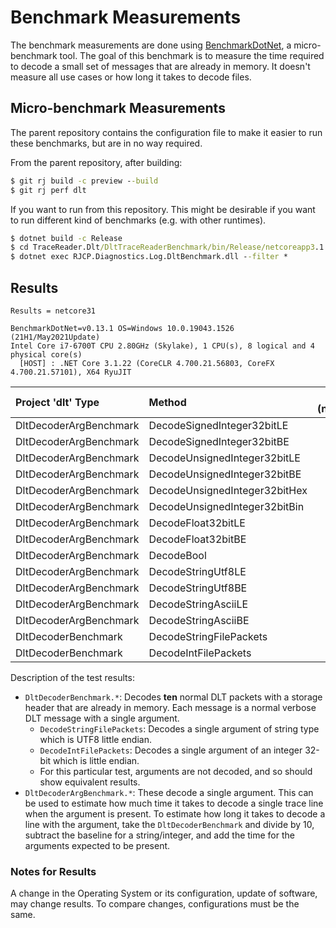 # Benchmark Measurements

The benchmark measurements are done using
[BenchmarkDotNet](https://benchmarkdotnet.org/), a micro-benchmark tool. The
goal of this benchmark is to measure the time required to decode a small set of
messages that are already in memory. It doesn't measure all use cases or how
long it takes to decode files.

## Micro-benchmark Measurements

The parent repository contains the configuration file to make it easier to run
these benchmarks, but are in no way required.

From the parent repository, after building:

```cmd
$ git rj build -c preview --build
$ git rj perf dlt
```

If you want to run from this repository. This might be desirable if you want to
run different kind of benchmarks (e.g. with other runtimes).

```cmd
$ dotnet build -c Release
$ cd TraceReader.Dlt/DltTraceReaderBenchmark/bin/Release/netcoreapp3.1
$ dotnet exec RJCP.Diagnostics.Log.DltBenchmark.dll --filter *
```

## Results
```text
Results = netcore31

BenchmarkDotNet=v0.13.1 OS=Windows 10.0.19043.1526 (21H1/May2021Update)
Intel Core i7-6700T CPU 2.80GHz (Skylake), 1 CPU(s), 8 logical and 4 physical core(s)
  [HOST] : .NET Core 3.1.22 (CoreCLR 4.700.21.56803, CoreFX 4.700.21.57101), X64 RyuJIT
```

| Project 'dlt' Type     | Method                        | mean (netcore31) | stderr |
|:-----------------------|:------------------------------|-----------------:|-------:|
| DltDecoderArgBenchmark | DecodeSignedInteger32bitLE    | 17.77            | 0.04   |
| DltDecoderArgBenchmark | DecodeSignedInteger32bitBE    | 17.85            | 0.04   |
| DltDecoderArgBenchmark | DecodeUnsignedInteger32bitLE  | 18.29            | 0.06   |
| DltDecoderArgBenchmark | DecodeUnsignedInteger32bitBE  | 18.21            | 0.06   |
| DltDecoderArgBenchmark | DecodeUnsignedInteger32bitHex | 18.25            | 0.08   |
| DltDecoderArgBenchmark | DecodeUnsignedInteger32bitBin | 18.66            | 0.08   |
| DltDecoderArgBenchmark | DecodeFloat32bitLE            | 17.35            | 0.05   |
| DltDecoderArgBenchmark | DecodeFloat32bitBE            | 17.19            | 0.06   |
| DltDecoderArgBenchmark | DecodeBool                    | 8.60             | 0.03   |
| DltDecoderArgBenchmark | DecodeStringUtf8LE            | 54.40            | 0.21   |
| DltDecoderArgBenchmark | DecodeStringUtf8BE            | 55.11            | 0.15   |
| DltDecoderArgBenchmark | DecodeStringAsciiLE           | 44.00            | 0.13   |
| DltDecoderArgBenchmark | DecodeStringAsciiBE           | 45.03            | 0.21   |
| DltDecoderBenchmark    | DecodeStringFilePackets       | 3831.93          | 18.57  |
| DltDecoderBenchmark    | DecodeIntFilePackets          | 3360.91          | 7.00   |

Description of the test results:

* `DltDecoderBenchmark.*`: Decodes **ten** normal DLT packets with a storage
  header that are already in memory. Each message is a normal verbose DLT
  message with a single argument.
  * `DecodeStringFilePackets`: Decodes a single argument of string type which is
    UTF8 little endian.
  * `DecodeIntFilePackets`: Decodes a single argument of an integer 32-bit which
    is little endian.
  * For this particular test, arguments are not decoded, and so should show
    equivalent results.
* `DltDecoderArgBenchmark.*`: These decode a single argument. This can be used
  to estimate how much time it takes to decode a single trace line when the
  argument is present. To estimate how long it takes to decode a line with the
  argument, take the `DltDecoderBenchmark` and divide by 10, subtract the
  baseline for a string/integer, and add the time for the arguments expected to
  be present.

### Notes for Results

A change in the Operating System or its configuration, update of software, may
change results. To compare changes, configurations must be the same.
